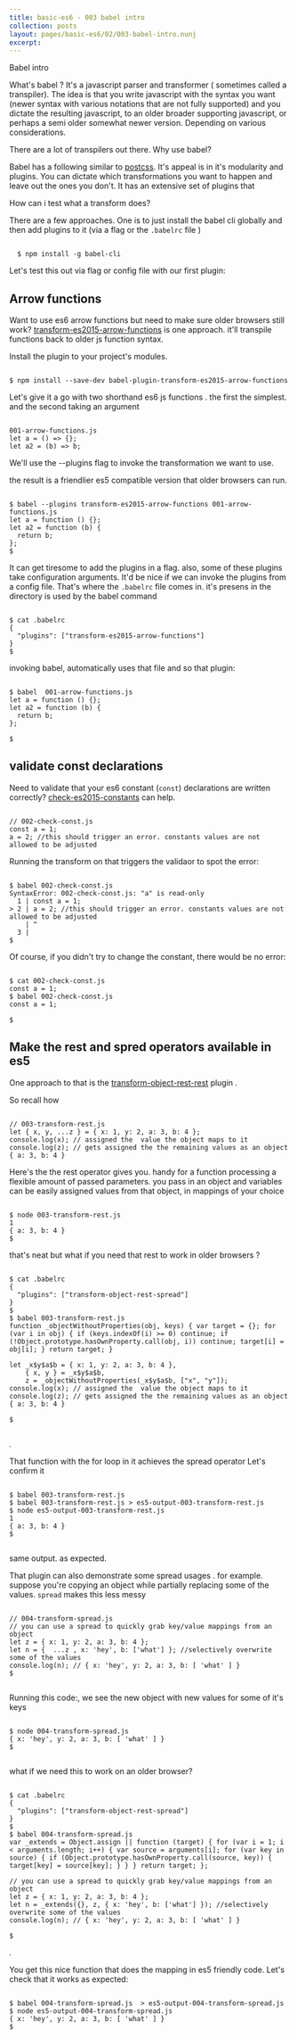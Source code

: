```yaml
---
title: basic-es6 - 003 babel intro
collection: posts
layout: pages/basic-es6/02/003-babel-intro.nunj
excerpt:
---
```


Babel intro

What's babel ? It's a javascript parser and transformer ( sometimes called a transpiler). The idea is that you write javascript with the syntax you want (newer syntax with various notations that are not fully supported) and you dictate the resulting javascript, to an older broader supporting javascript, or perhaps a semi older  somewhat newer version. Depending on various considerations.

There are a lot of transpilers out there. Why use babel?

Babel has a following similar to [postcss](). It's appeal is in it's modularity and plugins. You can dictate which transformations you want to happen and leave out the ones you don't. It has an extensive set of plugins that  


How can i test what a transform does?

There are a few approaches. One is to just install the babel cli globally and then add plugins to it (via a flag or the `.babelrc` file )

<pre><code class="language-bash">
  $ npm install -g babel-cli
</code></pre>

Let's test this out via flag or config file with our first plugin:

## Arrow functions

Want to use es6 arrow functions but need to make sure older browsers still work?
[transform-es2015-arrow-functions](https://babeljs.io/docs/plugins/transform-es2015-arrow-functions/) is one approach. it'll transpile functions back to older js function syntax.

Install the plugin to your project's modules.

<pre><code class="language-bash">
$ npm install --save-dev babel-plugin-transform-es2015-arrow-functions
</code></pre>

Let's give it a go with two shorthand es6 js functions . the first the simplest. and the second taking an argument

<pre><code class="language-js">
001-arrow-functions.js
let a = () => {};
let a2 = (b) => b;
</code></pre>

We'll use the --plugins flag to invoke the transformation we want to use.

the result is a friendlier es5 compatible version that older browsers can run.

<pre><code class="language-bash">
$ babel --plugins transform-es2015-arrow-functions 001-arrow-functions.js
let a = function () {};
let a2 = function (b) {
  return b;
};
$
</code></pre>

It can get tiresome to add the plugins in a flag. also, some of these plugins take configuration arguments. It'd be nice if we can invoke the plugins from a config file. That's where the `.babelrc` file comes in. it's presens in the directory is used by the babel command

<pre><code class="language-bash">
$ cat .babelrc
{
  "plugins": ["transform-es2015-arrow-functions"]
}
$
</code></pre>

invoking babel, automatically uses that file and so that plugin:

<pre><code class="language-bash">
$ babel  001-arrow-functions.js
let a = function () {};
let a2 = function (b) {
  return b;
};

$
</code></pre>


## validate const declarations

Need to validate that your es6 constant (`const`) declarations are written correctly?  [check-es2015-constants](https://babeljs.io/docs/plugins/check-es2015-constants/) can help.

<pre><code class="language-js">
// 002-check-const.js
const a = 1;
a = 2; //this should trigger an error. constants values are not allowed to be adjusted
</code></pre>


Running the transform on that triggers the validaor to spot the error:
<pre><code class="language-js">
$ babel 002-check-const.js
SyntaxError: 002-check-const.js: "a" is read-only
  1 | const a = 1;
> 2 | a = 2; //this should trigger an error. constants values are not allowed to be adjusted
    | ^
  3 |
$
</code></pre>

Of course, if you didn't try to change the constant, there would be no error:

<pre><code class="language-bash">
$ cat 002-check-const.js
const a = 1;
$ babel 002-check-const.js
const a = 1;

$
</code></pre>

## Make the  rest and spred operators available in es5

One approach to that is the [transform-object-rest-rest](https://babeljs.io/docs/plugins/transform-object-rest-rest/) plugin .

So recall  how
<pre><code class="language-js">
// 003-transform-rest.js
let { x, y, ...z } = { x: 1, y: 2, a: 3, b: 4 };
console.log(x); // assigned the  value the object maps to it
console.log(z); // gets assigned the the remaining values as an object { a: 3, b: 4 }
</code></pre>

Here's the the rest operator gives you. handy for a function processing a flexible amount of  passed parameters. you pass in an object and variables can be easily assigned values from that object, in mappings of your choice

<pre><code class="language-bash">
$ node 003-transform-rest.js
1
{ a: 3, b: 4 }
$
</code></pre>

that's neat but what if you need that rest to work in older browsers ?


<pre><code class="language-bash">
$ cat .babelrc
{
  "plugins": ["transform-object-rest-spread"]
}
$
$ babel 003-transform-rest.js
function _objectWithoutProperties(obj, keys) { var target = {}; for (var i in obj) { if (keys.indexOf(i) >= 0) continue; if (!Object.prototype.hasOwnProperty.call(obj, i)) continue; target[i] = obj[i]; } return target; }

let _x$y$a$b = { x: 1, y: 2, a: 3, b: 4 },
    { x, y } = _x$y$a$b,
    z = _objectWithoutProperties(_x$y$a$b, ["x", "y"]);
console.log(x); // assigned the  value the object maps to it
console.log(z); // gets assigned the the remaining values as an object { a: 3, b: 4 }

$

</code></pre>
_._


That function with the for loop in it achieves the spread operator Let's confirm it
<pre><code class="language-bash">
$ babel 003-transform-rest.js
$ babel 003-transform-rest.js > es5-output-003-transform-rest.js
$ node es5-output-003-transform-rest.js
1
{ a: 3, b: 4 }
$

</code></pre>


same output. as expected.

That plugin can also demonstrate some spread usages . for example. suppose you're copying an object while partially replacing some of the values. `spread` makes this less messy

<pre><code class="language-js">
// 004-transform-spread.js
// you can use a spread to quickly grab key/value mappings from an object
let z = { x: 1, y: 2, a: 3, b: 4 };
let n = {  ...z , x: 'hey', b: ['what'] }; //selectively overwrite some of the values
console.log(n); // { x: 'hey', y: 2, a: 3, b: [ 'what' ] }
$

</code></pre>

Running this code:, we see the new object with new values for some of it's keys

<pre><code class="language-bash">
$ node 004-transform-spread.js
{ x: 'hey', y: 2, a: 3, b: [ 'what' ] }
$

</code></pre>

what if we need this to work on an older browser?

<pre><code class="language-bash">
$ cat .babelrc
{
  "plugins": ["transform-object-rest-spread"]
}
$
$ babel 004-transform-spread.js
var _extends = Object.assign || function (target) { for (var i = 1; i < arguments.length; i++) { var source = arguments[i]; for (var key in source) { if (Object.prototype.hasOwnProperty.call(source, key)) { target[key] = source[key]; } } } return target; };

// you can use a spread to quickly grab key/value mappings from an object
let z = { x: 1, y: 2, a: 3, b: 4 };
let n = _extends({}, z, { x: 'hey', b: ['what'] }); //selectively overwrite some of the values
console.log(n); // { x: 'hey', y: 2, a: 3, b: [ 'what' ] }

$
</code></pre>
_._

You get this nice function that does the mapping in es5 friendly code. Let's check that it works as expected:
<pre><code class="language-bash">
$ babel 004-transform-spread.js  > es5-output-004-transform-spread.js
$ node es5-output-004-transform-spread.js
{ x: 'hey', y: 2, a: 3, b: [ 'what' ] }
$
</code></pre>
